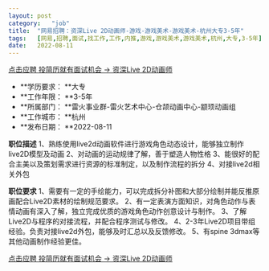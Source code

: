 ```yaml
---
layout:	post
category:	"job"
title:	"网易招聘：资深Live 2D动画师-游戏-游戏美术-游戏美术-杭州大专3-5年"
tags:	[网易,招聘,面试,找工作,工作,内推,游戏,游戏美术,游戏美术,杭州,大专,3-5年]
date:	2022-08-11
---
```


[点击应聘 投简历就有面试机会 -> 资深Live 2D动画师](http://mobile.bole.netease.com/bole/boleDetail?id=25678&employeeId=346f03c3cda5f04c&key=all)



- **学历要求： **大专
- **工作年限： **3-5年
- **所属部门： **雷火事业群-雷火艺术中心-仓颉动画中心-颛顼动画组
- **工作城市： **杭州
- **发布日期： **2022-08-11



**职位描述**
1、熟练使用live2d动画软件进行游戏角色动态设计，能够独立制作live2D模型及动画
2、对动画的运动规律了解，善于塑造人物性格
3、能很好的配合主美以及策划需求进行资源的标准制定，以及制作流程的拆分
4、对接live2d相关外包






**职位要求**
1、需要有一定的手绘能力，可以完成拆分补图和大部分绘制并能反推原画配合Live2D素材的绘制规范要求。
2、有一定表演方面知识，对角色动作与表情动画有深入了解，独立完成优质的游戏角色动作创意设计与制作。
3、了解Live2D与程序的对接流程，并配合程序测试与修改。
4、2-3年Live2D项目带组经验。负责对接live2d外包，能够及时汇总以及反馈修改。
5、有spine 3dmax等其他动画制作经验更佳。



[点击应聘 投简历就有面试机会 -> 资深Live 2D动画师](http://mobile.bole.netease.com/bole/boleDetail?id=25678&employeeId=346f03c3cda5f04c&key=all)